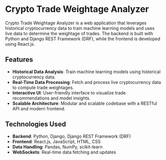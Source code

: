 # Crypto Trade Weightage Analyzer

Crypto Trade Weightage Analyzer is a web application that leverages historical cryptocurrency data to train machine learning models and uses live data to determine the weightage of trades. The backend is built with Python and Django REST Framework (DRF), while the frontend is developed using React.js.

## Features

- **Historical Data Analysis**: Train machine learning models using historical cryptocurrency data.
- **Real-Time Data Processing**: Fetch and process live cryptocurrency data to compute trade weightages.
- **Interactive UI**: User-friendly interface to visualize trade recommendations and model insights.
- **Scalable Architecture**: Modular and scalable codebase with a RESTful API and modern frontend.

## Technologies Used

- **Backend**: Python, Django, Django REST Framework (DRF)
- **Frontend**: React.js, JavaScript, HTML, CSS
- **Data Handling**: Pandas, NumPy, scikit-learn
- **WebSockets**: Real-time data fetching and updates
